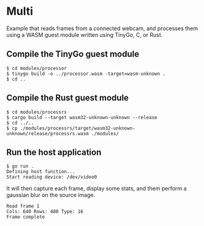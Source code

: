 # Multi

Example that reads frames from a connected webcam, and processes them using a WASM guest module written using TinyGo, C, or Rust.

## Compile the TinyGo guest module

```shell
$ cd modules/processor
$ tinygo build -o ../processor.wasm -target=wasm-unknown .
$ cd ..
```

## Compile the Rust guest module

```shell
$ cd modules/processrs
$ cargo build --target wasm32-unknown-unknown --release
$ cd ../..
$ cp ./modules/processrs/target/wasm32-unknown-unknown/release/processrs.wasm ./modules/
```

## Run the host application

```shell                           
$ go run .
Defining host function...
Start reading device: /dev/video0
```

It will then capture each frame, display some stats, and them perform a gaussian blur on the source image.

```shell
Read frame 1
Cols: 640 Rows: 480 Type: 16
Frame complete
```
